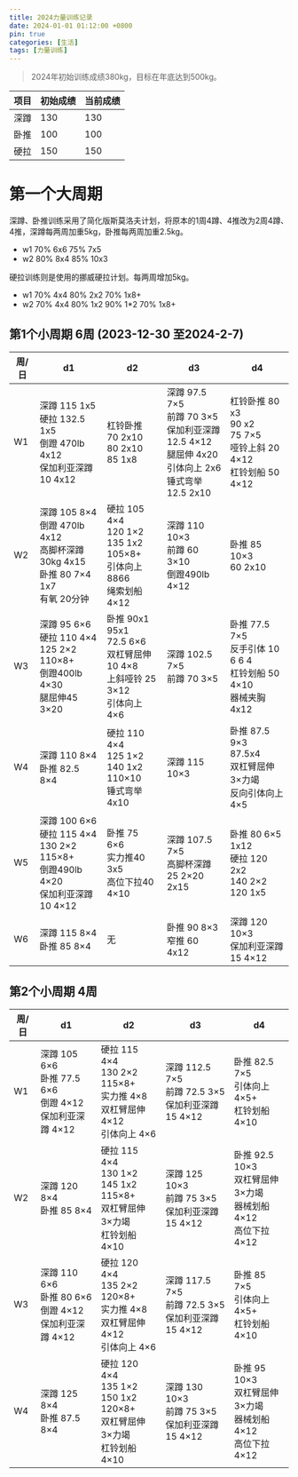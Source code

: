 ```yaml
---
title: 2024力量训练记录
date: 2024-01-01 01:12:00 +0800
pin: true 
categories: [生活]
tags: [力量训练]
---
```


> 2024年初始训练成绩380kg，目标在年底达到500kg。

|项目|初始成绩|当前成绩|  
|--|--|--|
|深蹲|130|130|
|卧推|100|100|
|硬拉|150|150|

# 第一个大周期

深蹲、卧推训练采用了简化版斯莫洛夫计划，将原本的1周4蹲、4推改为2周4蹲、4推，深蹲每两周加重5kg，卧推每两周加重2.5kg。
- w1 70% 6x6  75% 7x5  
- w2 80% 8x4  85% 10x3

硬拉训练则是使用的挪威硬拉计划。每两周增加5kg。
- w1 70% 4x4 80% 2x2 70% 1x8+
- w2 70% 4x4 80% 1x2  90% 1*2 70% 1x8+

## 第1个小周期 6周 (2023-12-30 至2024-2-7)

|周/日|d1|d2|d3|d4|
|--|--|--|--|--|
|W1|深蹲 115 1x5 <br>硬拉 132.5 1x5 <br>倒蹬 470lb 4x12 <br>保加利亚深蹲 10 4x12 | 杠铃卧推 <br>70 2x10 <br> 80 2x10  <br> 85 1x8| 深蹲 97.5 7×5 <br>前蹲 70 3×5<br>保加利亚深蹲 12.5 4×12 <br> 腿屈伸 4x20 <br> 引体向上 2x6 <br> 锤式弯举 12.5 2x10| 杠铃卧推 80 x3 <br>    90 x2 <br>      75 7×5<br>哑铃上斜 20 4×12<br>杠铃划船 50 4×12|
|W2|深蹲 105 8×4<br>倒蹬 470lb 4x12<br>高脚杯深蹲30kg 4x15<br>卧推 80 7×4<br> 1x7<br>有氧 20分钟|硬拉 105 4×4  <br>120 1×2 <br>135 1x2 <br>105×8+<br>引体向上8866<br>绳索划船 4×12|深蹲 110 10×3<br>前蹲 60 3×10<br>倒蹬490lb 4×12|卧推 85 10×3<br> 60 2x10|
|W3|深蹲 95 6×6<br>硬拉 110 4×4  125 2×2 <br> 110×8+<br>倒蹬400lb 4×30<br>腿屈伸45 3×20|卧推 90x1<br> 95x1<br> 72.5 6×6<br> 双杠臂屈伸 10 4×8<br>上斜哑铃 25 3×12<br>引体向上 4×6|深蹲 102.5 7×5<br>前蹲 70 3×5|卧推 77.5 7×5<br>反手引体 10 6 6 4<br>杠铃划船 50 4×10 <br> 器械夹胸 4x12|
|W4|深蹲 110 8×4<br>卧推 82.5 8×4|硬拉 110 4×4  <br>125 1×2 <br> 140 1x2 <br>110×10<br>锤式弯举 4x10|深蹲 115 10×3|卧推 87.5 9×3<br>87.5x4<br>双杠臂屈伸 3×力竭<br>反向引体向上 4×5|
|W5|深蹲 100 6×6<br>硬拉 115 4×4 <br> 130 2×2 <br> 115×8+<br>倒蹬490lb 4×20<br>保加利亚深蹲10 4×12|卧推 75 6×6<br>实力推40 3x5<br>高位下拉40 4×10|深蹲 107.5 7×5<br>高脚杯深蹲25 2×20<br> 2x15|卧推 80 6×5 1x12<br>硬拉 120 2x2 <br> 140 2×2 <br> 120 1x5 |
|W6|深蹲 115 8×4<br>卧推 85 8×4|无|卧推 90 8×3<br>窄推 60 4x12|深蹲 120 10×3<br>保加利亚深蹲 15 4×12 |

## 第2个小周期 4周

|周/日|d1|d2|d3|d4|
|--|--|--|--|--|
|W1|深蹲 105 6×6<br>卧推 77.5 6×6<br>倒蹬 4×12<br>保加利亚深蹲 4×12|硬拉 115 4×4 <br> 130 2×2 <br> 115×8+<br>实力推 4×8<br>双杠臂屈伸 4×12<br>引体向上 4×6|深蹲 112.5 7×5<br>前蹲 72.5 3×5<br>保加利亚深蹲 15 4×12|卧推 82.5 7×5<br>引体向上 4×5+<br>杠铃划船 4×10|
|W2|深蹲 120 8×4<br>卧推 85 8×4|硬拉 115 4×4 <br> 130 1×2 <br> 145 1x2 <br>115×8+<br>双杠臂屈伸 3×力竭<br>杠铃划船 4×10|深蹲 125 10×3<br>前蹲 75 3×5<br>保加利亚深蹲 15 4×12|卧推 92.5 10×3<br>双杠臂屈伸 3×力竭<br>器械划船 4×12<br>高位下拉 4×12|
|W3|深蹲 110 6×6<br>卧推 80 6×6<br>倒蹬 4×12<br>保加利亚深蹲 4×12|硬拉 120 4×4 <br> 135 2×2 <br> 120×8+<br>实力推 4×8<br>双杠臂屈伸 4×12<br>引体向上 4×6|深蹲 117.5 7×5<br>前蹲 72.5 3×5<br>保加利亚深蹲 15 4×12|卧推 85 7×5<br>引体向上 4×5+<br>杠铃划船 4×10|
|W4|深蹲 125 8×4<br>卧推 87.5 8×4|硬拉 120 4×4 <br> 135 1×2 <br> 150 1x2 <br>120×8+<br>双杠臂屈伸 3×力竭<br>杠铃划船 4×10|深蹲 130 10×3<br>前蹲 75 3×5<br>保加利亚深蹲 15 4×12|卧推 95 10×3<br>双杠臂屈伸 3×力竭<br>器械划船 4×12<br>高位下拉 4×12|


